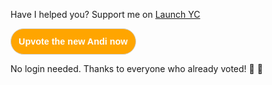 Have I helped you? Support me on [Launch YC](https://www.ycombinator.com/launches/JC8-andi-making-search-fun-factual-and-interesting)

<button onclick="https://www.ycombinator.com/launches/JC8-andi-making-search-fun-factual-and-interesting" target="_blank" rel="nofollow noopener noreferrer" data-andi-event="Promotion" data-andi-action="Click" data-andi-channel="Upvote the new Andi now" style="border: 1px solid lightgrey;
    background-color: orange;
    color: white;
    padding: 12px;
    border-radius: 24px;
    font-size: .9rem;
    vertical-align: middle;
    font-weight: 600;">Upvote the new Andi now</button>

No login needed. Thanks to everyone who already voted! 🤗 🙏
